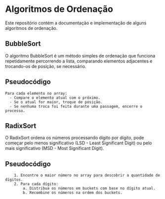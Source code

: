 # Algoritmos de Ordenação

Este repositório contém a documentação e implementação de alguns algoritmos de ordenação.

## BubbleSort

O algoritmo BubbleSort é um método simples de ordenação que funciona repetidamente percorrendo a lista, 
comparando elementos adjacentes e trocando-os de posição, se necessário.

## Pseudocódigo

```plaintext
Para cada elemento no array:
  - Compare o elemento atual com o próximo.
  - Se o atual for maior, troque de posição.
  - Se nenhuma troca foi feita durante uma passagem, encerre o processo.
```

## RadixSort

O RadixSort ordena os números processando dígito por dígito, pode começar pelo 
menos significativo (LSD - Least Significant Digit) 
ou pelo mais significativo (MSD - Most Significant Digit).

## Pseudocódigo

```plaintext
    1. Encontre o maior número no array para descobrir a quantidade de dígitos.
    2. Para cada dígito:
        a. Distribua os números em buckets com base no dígito atual.
        b. Recombine os números na ordem dos buckets.
```